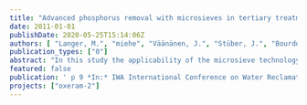 ```yaml
---
title: "Advanced phosphorus removal with microsieves in tertiary treatment: An alternative to membrane filtration?"
date: 2011-01-01
publishDate: 2020-05-25T15:14:06Z
authors: [ "Langer, M.", "miehe", "Väänänen, J.", "Stüber, J.", "Bourdon, C.", "Lesjean, B." ]
publication_types: ["0"]
abstract: "In this study the applicability of the microsieve technology together with coagulation and flocculation for advanced phosphorus removal was investigated. A pilot unit including a microsieve with 10 µm mesh size is operated continuously with secondary effluent. By applying a pretreatment of 0.036 – 0.179 mmol/L coagulant and 2 mg/L cationic polymer total phosphorus values below 100 µg/L were easily achieved. Values below 50 µg/L were possible at high metal dosing, but the higher suspended solid load reduced the capacity of the pilot unit. Coagulation with polyalumium chloride (PACl) produced better effluent quality compared to FeCl3 as less suspended solids and less residual coagulant were found in the microsieve effluent. Also the transmission of UV radiation through the water is improved by using PACl. The amount of backwash water was very low (< 3 %). In total, if combined with UV disinfection, microsieving with chemical pretreatment is a viable option for high quality effluent polishing."
featured: false
publication: ' p 9 *In:* IWA International Conference on Water Reclamation & Reuse. Barcelona, Spain. 26-29 September 2011'
projects: ["oxeram-2"]
---
```


